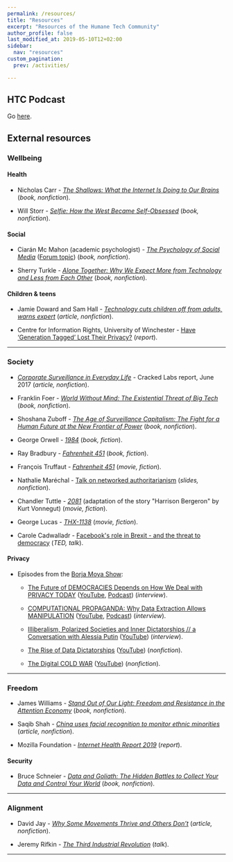 ```yaml
---
permalink: /resources/
title: "Resources"
excerpt: "Resources of the Humane Tech Community"
author_profile: false
last_modified_at: 2019-05-10T12+02:00
sidebar:
  nav: "resources"
custom_pagination:
  prev: /activities/

---
```


## HTC Podcast

Go [here](/resources/htc-podcast/).


## External resources
### Wellbeing

#### Health

- Nicholas Carr - [_The Shallows: What the Internet Is Doing to Our Brains_](http://www.nicholascarr.com/?page_id=16) (_book, nonfiction_).

- Will Storr - [_Selfie: How the West Became Self-Obsessed_](https://www.panmacmillan.com/authors/will-storr/selfie/9781447283669) (_book, nonfiction_).


#### Social

- Ciarán Mc Mahon (academic psychologist) - [_The Psychology of Social Media_](https://www.routledge.com/The-Psychology-of-Social-Media-1st-Edition/Mc-Mahon/p/book/9781138047754) ([Forum topic](https://community.humanetech.com/t/new-book-the-psychology-of-social-media/3759)) (_book, nonfiction_).

- Sherry Turkle - [_Alone Together: Why We Expect More from Technology and Less from Each Other_](https://www.mit.edu/~sturkle/) (_book, nonfiction_).


#### Children & teens

- Jamie Doward and Sam Hall - [_Technology cuts children off from adults, warns expert_](https://www.theguardian.com/society/2019/apr/27/technology-threatens-child-development-psychology-expert-warns) (_article, nonfiction_).

- Centre for Information Rights, University of Winchester - [Have ‘Generation Tagged’ Lost Their Privacy?](https://github.com/humanetech-community/community-hub/files/3125840/826826_Oswald_GenerationTagged_original.pdf) (_report_).

---

### Society


- [_Corporate Surveillance in Everyday Life_](https://crackedlabs.org/en/corporate-surveillance) - Cracked Labs report, June 2017 (_article, nonfiction_).

- Franklin Foer - [_World Without Mind: The Existential Threat of Big Tech_]( https://www.penguinrandomhouse.com/books/533937/world-without-mind-by-franklin-foer/9781101981122) (_book, nonfiction_).

- Shoshana Zuboff - [_The Age of Surveillance Capitalism: The Fight for a Human Future at the New Frontier of Power_](https://shoshanazuboff.com/) (_book, nonfiction_).

- George Orwell - [_1984_](https://en.wikipedia.org/wiki/Nineteen_Eighty-Four) (_book, fiction_).

- Ray Bradbury - [_Fahrenheit 451_](https://en.wikipedia.org/wiki/Fahrenheit_451) (_book, fiction_).

- François Truffaut - [_Fahrenheit 451_](https://en.wikipedia.org/wiki/Fahrenheit_451_(1966_film)) (_movie, fiction_).


- Nathalie Maréchal - [Talk on networked authoritarianism](https://nathaliemarechal.files.wordpress.com/2018/08/2018-07-networked-authoritarianism-hope-talk.pdf) (_slides, nonfiction_).

-  Chandler Tuttle - [_2081_](https://en.wikipedia.org/wiki/2081_(film)) (adaptation of the story "Harrison Bergeron" by Kurt Vonnegut) (_movie, fiction_).

- George Lucas - [_THX-1138_](https://en.wikipedia.org/wiki/THX_1138) (_movie, fiction_).

- Carole Cadwalladr - [Facebook's role in Brexit - and the threat to democracy](https://www.ted.com/talks/carole_cadwalladr_facebook_s_role_in_brexit_and_the_threat_to_democracy) (_TED, talk_).


#### Privacy

- Episodes from the [Borja Moya Show](https://www.youtube.com/channel/UC_2o3uWeoQdoBpBdiHJ3O0Q):

  - [The Future of DEMOCRACIES Depends on How We Deal with PRIVACY TODAY](https://archive.org/details/20190403TheFutureOfDEMOCRACIESDependsOnHowWeDealWithPRIVACYTODAYInterviewWithEnriqueDansByBorjaMoya)
([YouTube](https://www.youtube.com/watch?v=CmCGp8TSNro), [Podcast](https://borjas.blog/episodes/privateid-s01e15-podcast-borja-moya.mp3))  (_interview_).

  - [COMPUTATIONAL PROPAGANDA: Why Data Extraction Allows MANIPULATION](https://archive.org/details/COMPUTATIONALPROPAGANDAWhyDataExtractionAllowsMANIPULATIONInterviewWithMartaPeir) ([YouTube](https://www.youtube.com/watch?v=0PId2LL5M0c),  [Podcast](https://borjas.blog/episodes/privateid-s01e16-podcast-borja-moya.mp3)) (_interview_).

  - [Illiberalism, Polarized Societies and Inner Dictatorships // a Conversation with Alessia Putin](https://archive.org/details/ILLIBERALISMPolarizedSocietiesAndInnerDICTATORSHIPSAlessiaPutinTheBMShowByBorjaMoya) ([YouTube](https://www.youtube.com/watch?v=sKCFzQWDogA)) (_interview_).

  - [The Rise of Data Dictatorships](https://archive.org/details/TheRiseOfDataDictatorshipsTheBmShowBorjaMoya) ([YouTube](https://www.youtube.com/watch?v=Ei-8j2zJNGI)) (_nonfiction_).

  - [The Digital COLD WAR](https://archive.org/details/TheDigitalColdWarByBorjaMoyaTheBmShow061919) ([YouTube](https://youtu.be/5IgezGGLbic)) (_nonfiction_).

---



### Freedom

- James Williams - [_Stand Out of Our Light: Freedom and Resistance in the Attention Economy_](https://www.cambridge.org/core/books/stand-out-of-our-light/3F8D7BA2C0FE3A7126A4D9B73A89415D) (_book, nonfiction_).

- Saqib Shah - [_China uses facial recognition to monitor ethnic minorities_](ttps://www.engadget.com/2018/01/18/china-facial-recognition-uyghurs-xinjiang/) (_article, nonfiction_).

- Mozilla Foundation - [_Internet Health Report 2019_](https://internethealthreport.org/2019/) (_report_).

#### Security

- Bruce Schneier - [_Data and Goliath: The Hidden Battles to Collect Your Data and Control Your World_](https://www.schneier.com/books/data_and_goliath/) (_book, nonfiction_).

---

### Alignment

- David Jay - [_Why Some Movements Thrive and Others Don’t_](https://medium.com/s/story/relationship-machines-675305924d5?sk=b277bbdf2843f22d3a81d79bc20e98ca) (_article, nonfiction_).

- Jeremy Rifkin - [_The Third Industrial Revolution_](https://impact.vice.com/en_us/article/bj5zaq/watch-vices-new-documentary-the-third-industrial-revolution-a-radical-new-sharing-economy) (_talk_).


---
